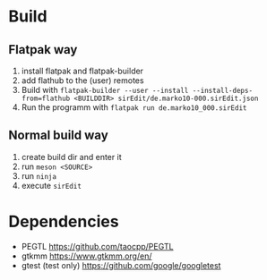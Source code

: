 # Build
## Flatpak way

1. install flatpak and flatpak-builder
2. add flathub to the (user) remotes
3. Build with ```flatpak-builder --user --install --install-deps-from=flathub <BUILDDIR> sirEdit/de.marko10-000.sirEdit.json```
4. Run the programm with ```flatpak run de.marko10_000.sirEdit```

## Normal build way

1. create build dir and enter it
2. run ```meson <SOURCE>```
3. run ```ninja```
4. execute ```sirEdit```

# Dependencies

- PEGTL https://github.com/taocpp/PEGTL
- gtkmm https://www.gtkmm.org/en/
- gtest (test only) https://github.com/google/googletest